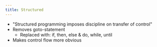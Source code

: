 ```yaml
---
title: Structured
---
```

- "Structured programming imposes discipline on transfer of control"
- Removes goto-statement
	- Replaced with: if, then, else & do, while, until
- Makes control flow more obvious
